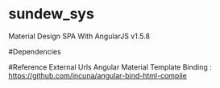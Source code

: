 # sundew_sys
Material Design SPA With AngularJS v1.5.8

#Dependencies

#Reference External Urls
Angular Material Template Binding : https://github.com/incuna/angular-bind-html-compile
